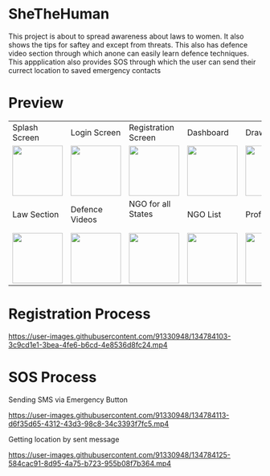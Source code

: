 # SheTheHuman
This project is about to spread awareness about laws to women. It also shows the tips for saftey and except from threats. This also has defence video section through which anone can easily learn defence techniques. This appplication also provides SOS through which the user can send their currect location to saved emergency contacts

# Preview
<p align="center">
  <table>
    <tr>
      <td>Splash Screen</td>
      <td>Login Screen</td>
      <td>Registration Screen</td>
      <td>Dashboard</td>
      <td>Drawer</td>
      <td>Survey</td>
      <td>Safety Tips</td>
      <td>Escape Tips</td>
    </tr>
    <tr>
      <td align="center"><img src="https://user-images.githubusercontent.com/91330948/134781878-1dc9083d-e686-4b85-9bb5-01020e8af6d6.jpg" width="100"></td>
      <td align="center"><img src="https://user-images.githubusercontent.com/91330948/134782313-996b5fd5-7238-41c3-b84d-9e5e074e83fa.jpg" width="100"></td>
      <td align="center"><img src="https://user-images.githubusercontent.com/91330948/134782321-82e62ad6-a5d8-49d9-a3e7-9673d6e87fe4.jpg" width="100"></td>
      <td align="center"><img src="https://user-images.githubusercontent.com/91330948/134782335-7ce2a279-f7d7-46d6-8a3a-0d7cc6c72d87.jpg" width="100"></td>
      <td align="center"><img src="https://user-images.githubusercontent.com/91330948/134782911-dbff9e24-9d2f-436c-b789-afbe87b88ed1.jpg" width="100"></td>
      <td align="center"><img src="https://user-images.githubusercontent.com/91330948/134783943-ed7afe9c-54cb-4d4c-9c1c-07a328eb94a3.jpg" width="100"></td>
      <td align="center"><img src="https://user-images.githubusercontent.com/91330948/134783962-dcd8ec63-0bba-4450-9778-7fa9db3793fd.jpg" width="100"></td>
      <td align="center"><img src="https://user-images.githubusercontent.com/91330948/134783964-d47196cd-f374-4ad8-8b82-f3cf9ca55c23.jpg" width="100"></td>
    </tr>
    <tr>
      <td>Law Section</td>
      <td>Defence Videos</td>
      <td>NGO for all States<h4></td>
      <td>NGO List</td>
      <td>Profile</td>
      <td>Chat Forum</td>
      <td>My Chats</td>
      <td>Comment Section</td>
    </tr>
    <tr>
      <td align="center"><img src="https://user-images.githubusercontent.com/91330948/134783945-775aae07-9e59-4a37-ba62-f14b1e283920.jpg" width="100"></td>
      <td align="center"><img src="https://user-images.githubusercontent.com/91330948/134783971-77436685-1e6d-4f45-b6be-92d3fbb2225c.jpg" width="100"></td>
      <td align="center"><img src="https://user-images.githubusercontent.com/91330948/134783975-c870f743-e714-48a1-a3ac-84e6212fb1fb.jpg" width="100"></td>
      <td align="center"><img src="https://user-images.githubusercontent.com/91330948/134783977-c608dac2-d065-4525-b56b-f3c96628f997.jpg" width="100"></td>
      <td align="center"><img src="https://user-images.githubusercontent.com/91330948/134782928-aecf80a3-a744-4623-b12c-55fcfd481b6c.jpg" width="100"></td>
      <td align="center"><img src="https://user-images.githubusercontent.com/91330948/134784211-ee852f9a-b5dc-4046-9f52-e99a7357a190.jpg" width="100"></td>
      <td align="center"><img src="https://user-images.githubusercontent.com/91330948/134784213-016ce292-d934-49f4-9f25-2904a0077d6c.jpg" width="100"></td>
      <td align="center"><img src="https://user-images.githubusercontent.com/91330948/134784214-40e2c992-6c99-4693-a965-2a0fb4d11334.jpg" width="100"></td>
    </tr>
    </table>
</p>

# Registration Process

https://user-images.githubusercontent.com/91330948/134784103-3c9cd1e1-3bea-4fe6-b6cd-4e8536d8fc24.mp4

# SOS Process

Sending SMS via Emergency Button

https://user-images.githubusercontent.com/91330948/134784113-d6f35d65-4312-43d3-98c8-34c3393f7fc5.mp4

Getting location by sent message

https://user-images.githubusercontent.com/91330948/134784125-584cac91-8d95-4a75-b723-955b08f7b364.mp4
